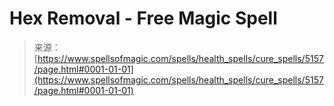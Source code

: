 <!--yml
category: 未分类
date: 2024-06-12 18:39:10
-->

# Hex Removal - Free Magic Spell

> 来源：[https://www.spellsofmagic.com/spells/health_spells/cure_spells/5157/page.html#0001-01-01](https://www.spellsofmagic.com/spells/health_spells/cure_spells/5157/page.html#0001-01-01)